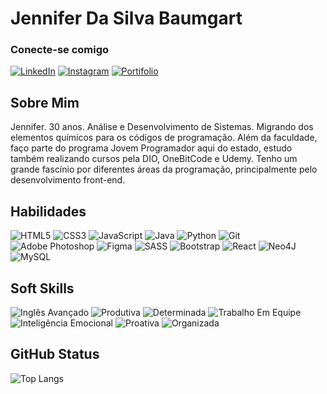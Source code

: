 # Jennifer Da Silva Baumgart

### Conecte-se comigo

[![LinkedIn](https://img.shields.io/badge/LinkedIn-000?style=for-the-badge&logo=linkedin&logoColor=7F0052)](https://www.linkedin.com/in/devjenniferds/)
[![Instagram](https://img.shields.io/badge/Instagram-000?style=for-the-badge&logo=instagram&logoColor=7F0052)](https://www.instagram.com/codingjenny/)
[![Portifolio](https://img.shields.io/badge/Meu_Portifolio-000.svg?style=for-the-badge&logo=netlify&logoColor=7F0052)](https://jenniferds.netlify.app)

## Sobre Mim

Jennifer. 30 anos. Análise e Desenvolvimento de Sistemas. Migrando dos elementos químicos para os códigos de programação. Além da faculdade, faço parte do programa Jovem Programador aqui do estado, estudo também realizando cursos pela DIO, OneBitCode e Udemy. Tenho um grande fascínio por diferentes áreas da programação, principalmente pelo desenvolvimento front-end.

## Habilidades

![HTML5](https://img.shields.io/badge/HTML5-000?style=for-the-badge&logo=html5&logoColor=7F0052)
![CSS3](https://img.shields.io/badge/CSS3-000?style=for-the-badge&logo=css3&l&logoColor=7F0052)
![JavaScript](https://img.shields.io/badge/JavaScript-000?style=for-the-badge&logo=javascript&logoColor=7F0052)
![Java](https://img.shields.io/badge/java-000.svg?style=for-the-badge&logo=openjdk&logoColor=7F0052)
![Python](https://img.shields.io/badge/python-000?style=for-the-badge&logo=python&logoColor=7F0052)
![Git](https://img.shields.io/badge/git-000?style=for-the-badge&logo=git&logoColor=7F0052)
![Adobe Photoshop](https://img.shields.io/badge/adobe%20photoshop-000.svg?style=for-the-badge&logo=adobe%20photoshop&logoColor=7F0052)
![Figma](https://img.shields.io/badge/figma-000.svg?style=for-the-badge&logo=figma&logoColor=7F0052)
![SASS](https://img.shields.io/badge/SASS-000.svg?style=for-the-badge&logo=SASS&logoColor=7F0052)
![Bootstrap](https://img.shields.io/badge/bootstrap-000.svg?style=for-the-badge&logo=bootstrap&logoColor=7F0052)
![React](https://img.shields.io/badge/React-000?style=for-the-badge&logo=react&logoColor=7F0052)
![Neo4J](https://img.shields.io/badge/Neo4j-000?style=for-the-badge&logo=neo4j&logoColor=7F0052)
![MySQL](https://img.shields.io/badge/mysql-000?style=for-the-badge&logo=mysql&&logoColor=7F0052)

## Soft Skills

![Inglês Avançado](https://img.shields.io/badge/Inglês_Avançado-black)
![Produtiva](https://img.shields.io/badge/Produtiva-7F0052)
![Determinada](https://img.shields.io/badge/Determinada-black)
![Trabalho Em Equipe](https://img.shields.io/badge/Trabalho_Em_Equipe-7F0052)
![Inteligência Emocional](https://img.shields.io/badge/Inteligência_Emocional-black)
![Proativa](https://img.shields.io/badge/Proativa-7F0052)
![Organizada](https://img.shields.io/badge/Organizada-black)

## GitHub Status

![Top Langs](https://github-readme-stats-git-masterrstaa-rickstaa.vercel.app/api/top-langs/?username=jenniferdsbaumgart&layout=compact&bg_color=000&border_color=7F0052&title_color=7F0052&text_color=FFF)
